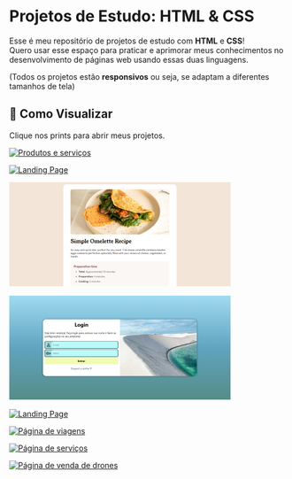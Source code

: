 # Projetos de Estudo: HTML & CSS

Esse é meu repositório de projetos de estudo com **HTML** e **CSS**!  
Quero usar esse espaço para praticar e aprimorar meus conhecimentos no desenvolvimento de páginas web usando essas duas linguagens.

(Todos os projetos estão **responsivos** ou seja, se adaptam a diferentes tamanhos de tela)

## 📁 Como Visualizar

Clique nos prints para abrir meus projetos.

[![Produtos e serviços](prints/produtos-e-serviços.png)](https://paulo-arthur-dev.github.io/projetos-de-estudo-HTML-CSS/produtos%20e%20servi%C3%A7os/index.html)

[![Landing Page](prints/serviços-e-design.png)](https://paulo-arthur-dev.github.io/projetos-de-estudo-HTML-CSS/servi%C3%A7os%20e%20design/index.html)

[![Receita](prints/receita.png)](https://paulo-arthur-dev.github.io/projetos-de-estudo-HTML-CSS/receita/index.html)

[![Login](prints/login.png)](https://paulo-arthur-dev.github.io/projetos-de-estudo-HTML-CSS/p%C3%A1gina%20de%20login/index.html)

[![Landing Page](prints/landing-page.png)](https://paulo-arthur-dev.github.io/projetos-de-estudo-HTML-CSS/landing%20page/index.html)

[![Página de viagens](prints/viagens.png)](https://paulo-arthur-dev.github.io/projetos-de-estudo-HTML-CSS/pagina%20de%20viagens/index.html)

[![Página de serviços](prints/serviços.png)](https://paulo-arthur-dev.github.io/projetos-de-estudo-HTML-CSS/pagina%20de%20servi%C3%A7os/index.html)

[![Página de venda de drones](prints/drones.png)](https://paulo-arthur-dev.github.io/projetos-de-estudo-HTML-CSS/p%C3%A1gina%20de%20venda%20de%20drones/index.html)
